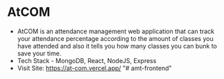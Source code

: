# AtCOM
- AtCOM is an attendance management web application that can track your attendance percentage according to the amount of classes you have attended and also it tells you how many classes you can bunk to save your time. <br>
- Tech Stack - MongoDB, React, NodeJS, Express<br>
- Visit Site: https://at-com.vercel.app/
"# amt-frontend" 
